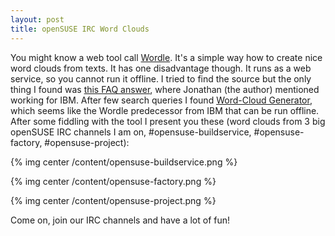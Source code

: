 ```yaml
---
layout: post
title: openSUSE IRC Word Clouds
---
```


You might know a web tool call [Wordle](http://www.wordle.net/). It's a simple way how to create nice word clouds from texts. It has one disadvantage though. It runs as a web service, so you cannot run it offline. I tried to find the source but the only thing I found was [this FAQ answer](http://www.wordle.net/faq#code), where Jonathan (the author) mentioned working for IBM. After few search queries I found [Word-Cloud Generator](http://www.alphaworks.ibm.com/tech/wordcloud), which seems like the Wordle predecessor from IBM that can be run offline. After some fiddling with the tool I present you these (word clouds from 3 big openSUSE IRC channels I am on, #opensuse-buildservice, #opensuse-factory, #opensuse-project):

{% img center /content/opensuse-buildservice.png %}

{% img center /content/opensuse-factory.png %}

{% img center /content/opensuse-project.png %}

Come on, join our IRC channels and have a lot of fun!
